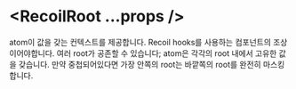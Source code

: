 # <RecoilRoot ...props />

atom이 값을 갖는 컨텍스트를 제공합니다. Recoil hooks를 사용하는 컴포넌트의 조상이어야합니다. 여러 root가 공존할 수 있습니다; atom은 각각의 root 내에서 고유한 값을 갖습니다. 만약 중첩되어있다면 가장 안쪽의 root는 바깥쪽의 root를 완전히 마스킹합니다.